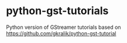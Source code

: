 # python-gst-tutorials
Python version of GStreamer tutorials based on https://github.com/gkralik/python-gst-tutorial
